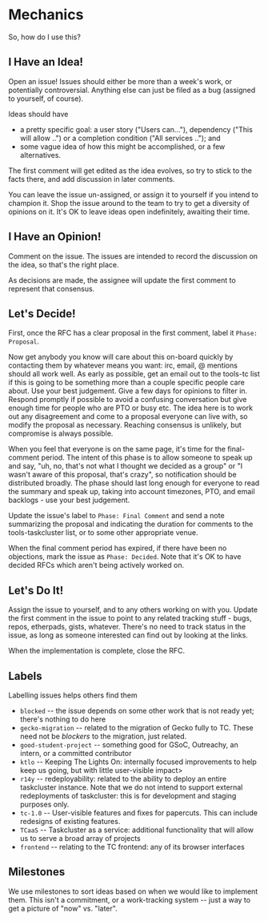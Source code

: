# Mechanics

So, how do I use this?

## I Have an Idea!

Open an issue! Issues should either be more than a week's work, or potentially controversial.  Anything else can just be filed as a bug (assigned to yourself, of course).

Ideas should have
 * a pretty specific goal: a user story ("Users can..."), dependency ("This will allow ..") or a completion condition ("All services .."); and
 * some vague idea of how this might be accomplished, or a few alternatives.

The first comment will get edited as the idea evolves, so try to stick to the facts there, and add discussion in later comments.

You can leave the issue un-assigned, or assign it to yourself if you intend to champion it.
Shop the issue around to the team to try to get a diversity of opinions on it.
It's OK to leave ideas open indefinitely, awaiting their time.

## I Have an Opinion!

Comment on the issue.
The issues are intended to record the discussion on the idea, so that's the right place.

As decisions are made, the assignee will update the first comment to represent that consensus.

## Let's Decide!

First, once the RFC has a clear proposal in the first comment, label it `Phase: Proposal`.

Now get anybody you know will care about this on-board quickly by contacting
them by whatever means you want: irc, email, @ mentions should all work well.
As early as possible, get an email out to the tools-tc list if this is going to
be something more than a couple specific people care about. Use your best
judgement.  Give a few days for opinions to filter in. Respond promptly if
possible to avoid a confusing conversation but give enough time for people who
are PTO or busy etc.  The idea here is to work out any disagreement and come to
a proposal everyone can live with, so modify the proposal as necessary.
Reaching consensus is unlikely, but compromise is always possible.

When you feel that everyone is on the same page, it's time for the
final-comment period.  The intent of this phase is to allow someone to speak up
and say, "uh, no, that's not what I thought we decided as a group" or "I wasn't
aware of this proposal, that's crazy", so notification should be distributed
broadly.  The phase should last long enough for everyone to read the summary
and speak up, taking into account timezones, PTO, and email backlogs - use your
best judgement.

Update the issue's label to `Phase: Final Comment` and send a note summarizing
the proposal and indicating the duration for comments to the tools-taskcluster
list, or to some other appropriate venue.

When the final comment period has expired, if there have been no objections,
mark the issue as `Phase: Decided`.  Note that it's OK to have decided RFCs
which aren't being actively worked on.

## Let's Do It!

Assign the issue to yourself, and to any others working on with you.
Update the first comment in the issue to point to any related tracking stuff - bugs, repos, etherpads, gists, whatever.
There's no need to track status in the issue, as long as someone interested can find out by looking at the links.

When the implementation is complete, close the RFC.

## Labels

Labelling issues helps others find them

* `blocked` -- the issue depends on some other work that is not ready yet; there's nothing to do here
* `gecko-migration` -- related to the migration of Gecko fully to TC.  These need not be *blockers* to the migration, just related.
* `good-student-project` -- something good for GSoC, Outreachy, an intern, or a committed contributor
* `ktlo` -- Keeping The Lights On: internally focused improvements to help keep us going, but with little user-visible impact>
* `r14y` -- redeployability: related to the ability to deploy an entire taskcluster instance. Note that we do not intend to support external redeployments of taskcluster: this is for development and staging purposes only.
* `tc-1.0` -- User-visible features and fixes for papercuts. This can include redesigns of existing features.
* `TCaaS` -- Taskcluster as a service: additional functionality that will allow us to serve a broad array of projects
* `frontend` -- relating to the TC frontend: any of its browser interfaces

## Milestones

We use milestones to sort ideas based on when we would like to implement them.
This isn't a commitment, or a work-tracking system -- just a way to get a picture of "now" vs. "later".
